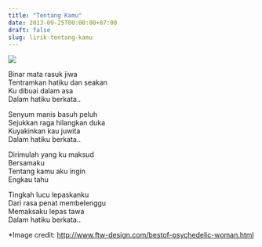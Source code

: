 ```yaml
---
title: "Tentang Kamu"
date: 2013-09-25T00:00:00+07:00
draft: false
slug: lirik-tentang-kamu
---
```


![](/img/psychedelic-woman.jpg)

Binar mata rasuk jiwa  
Tentramkan hatiku dan seakan  
Ku dibuai dalam asa  
Dalam hatiku berkata..  

Senyum manis basuh peluh  
Sejukkan raga hilangkan duka  
Kuyakinkan kau juwita  
Dalam hatiku berkata..  

Dirimulah yang ku maksud  
Bersamaku  
Tentang kamu aku ingin  
Engkau tahu  

Tingkah lucu lepaskanku  
Dari rasa penat membelenggu  
Memaksaku lepas tawa  
Dalam hatiku berkata..  

*Image credit: http://www.ftw-design.com/bestof-psychedelic-woman.html